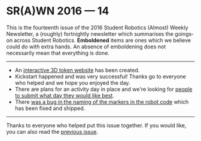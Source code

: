 # SR(A)WN 2016 — 14

This is the fourteenth issue of the 2016 Student Robotics (Almost) Weekly Newsletter, a (roughly) fortnightly newsletter which summarises the goings‐on across Student Robotics. **Emboldened** items are ones which we believe could do with extra hands. An absence of emboldening does not necessarily mean that everything is done.

---

- An [interactive 3D token website][token-website] has been created.
- Kickstart happened and was very successful! Thanks go to everyone who helped and we hope you enjoyed the day.
- There are plans for an activity day in place and we're looking for [people to submit what day they would like best][activity-day-poll].
- There [was a bug in the naming of the markers in the robot code][list-bug] which has been fixed and shipped.

---

Thanks to everyone who helped put this issue together. If you would like, you can also read the [previous issue][list-previous-issue].

[list-previous-issue]: https://groups.google.com/d/topic/srobo-news/gSx0PGyHESw/discussion
[token-website]: https://groups.google.com/d/topic/srobo/Eg7WWpq1Da4/discussion
[activity-day-poll]: http://doodle.com/poll/znst2ab2weh3tw3r
[list-bug]: https://groups.google.com/d/topic/srobo-devel/mbYhTq2KGRo/discussion
